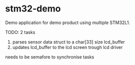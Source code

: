 # stm32-demo
Demo application for demo product using multiple STM32L1.

TODO: 2 tasks

1. parses sensor data struct to a char[33] size lcd_buffer
2. updates lcd_buffer to the lcd screen trough lcd driver
 
 
needs to be semafore to synchronise tasks
